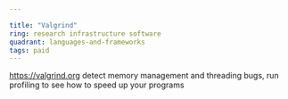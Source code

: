 ```yaml
---

title: "Valgrind"
ring: research infrastructure software
quadrant: languages-and-frameworks
tags: paid
---
```

https://valgrind.org
detect memory management and threading bugs, run profiling to see how to speed up your programs
